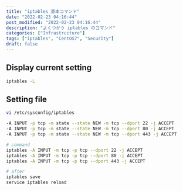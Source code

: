 ```yaml
---
title: "iptables 基本コマンド"
date: "2022-02-23 04:16:44"
post_modified: "2022-02-23 04:16:44"
description: "よくつかう iptables のコマンド"
categories: ["Infrastructure"]
tags: ["iptables", "CentOS7", "Security"]
draft: false
---
```


## Display current setting

```bash
iptables -L
```

## Setting file

```bash
vi /etc/sysconfig/iptables

-A INPUT -p tcp -m state --state NEW -m tcp --dport 22 -j ACCEPT
-A INPUT -p tcp -m state --state NEW -m tcp --dport 80 -j ACCEPT
-A INPUT -p tcp -m state --state NEW -m tcp --dport 443 -j ACCEPT
```

```bash
# command
iptables -A INPUT -m tcp -p tcp --dport 22 -j ACCEPT
iptables -A INPUT -m tcp -p tcp --dport 80 -j ACCEPT
iptables -A INPUT -m tcp -p tcp --dport 443 -j ACCEPT

# after
iptables save
service iptables reload
```
